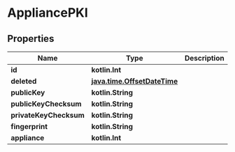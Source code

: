 
# AppliancePKI

## Properties
Name | Type | Description | Notes
------------ | ------------- | ------------- | -------------
**id** | **kotlin.Int** |  |  [readonly]
**deleted** | [**java.time.OffsetDateTime**](java.time.OffsetDateTime.md) |  |  [readonly]
**publicKey** | **kotlin.String** |  | 
**publicKeyChecksum** | **kotlin.String** |  | 
**privateKeyChecksum** | **kotlin.String** |  | 
**fingerprint** | **kotlin.String** |  | 
**appliance** | **kotlin.Int** |  | 



